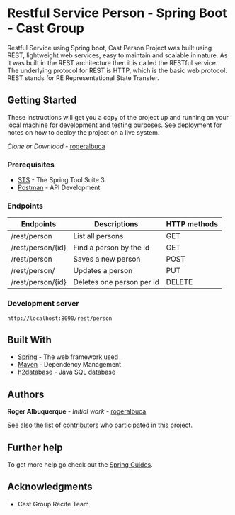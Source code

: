 # Restful Service Person - Spring Boot - Cast Group
Restful Service using Spring boot, Cast Person Project was built using REST, lightweight web services, easy to maintain and scalable in nature. As it was built in the REST architecture then it is called the RESTful service. The underlying protocol for REST is HTTP, which is the basic web protocol. REST stands for RE Representational State Transfer.

## Getting Started

These instructions will get you a copy of the project up and running on your local machine for development and testing purposes. See deployment for notes on how to deploy the project on a live system.

*Clone or Download* - [rogeralbuca](https://github.com/rogeralbuca/Restful-Service-Person-Cast/tree/dev)

### Prerequisites

* [STS](https://spring.io/tools3/sts/) - The Spring Tool Suite 3
* [Postman](https://www.getpostman.com/) - API Development

### Endpoints

|Endpoints|Descriptions|HTTP methods|
|---|---|---|
|/rest/person|List all persons|GET|
|/rest/person/{id}|Find a person by the id |GET|
|/rest/person|Saves a new person|POST|
|/rest/person/|Updates a person|PUT|
|/rest/person/{id}|Deletes one person per id|DELETE|

### Development server

```
http://localhost:8090/rest/person
```

## Built With

* [Spring](http://spring.io/) - The web framework used
* [Maven](https://maven.apache.org/) - Dependency Management
* [h2database](http://h2database.com) - Java SQL database

## Authors

**Roger Albuquerque** - *Initial work* - [rogeralbuca](https://github.com/rogeralbuca/)

See also the list of [contributors](https://github.com/rogeralbuca/Restful-Service-Person-Cast/graphs/contributors) who participated in this project.

## Further help

To get more help go check out the [Spring Guides](http://spring.io/guides).

## Acknowledgments

* Cast Group Recife Team

